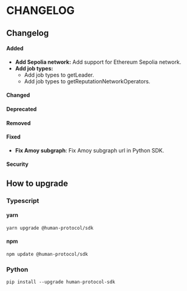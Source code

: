 # CHANGELOG

## Changelog

#### Added

* **Add Sepolia network:** Add support for Ethereum Sepolia network.
* **Add job types:**&#x20;
  * Add job types to getLeader.
  * Add job types to getReputationNetworkOperators.

#### Changed

#### Deprecated

#### Removed

#### Fixed

* **Fix Amoy subgraph**: Fix Amoy subgraph url in Python SDK.

#### Security

## How to upgrade

### Typescript

#### yarn

```
yarn upgrade @human-protocol/sdk
```

#### npm

```
npm update @human-protocol/sdk
```

### Python

```
pip install --upgrade human-protocol-sdk
```
